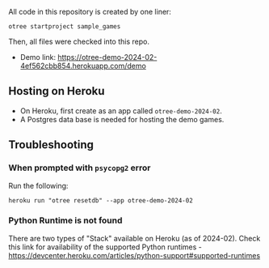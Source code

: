 All code in this repository is created by one liner:
```
otree startproject sample_games
```
Then, all files were checked into this repo.

* Demo link: <https://otree-demo-2024-02-4ef562cbb854.herokuapp.com/demo>

## Hosting on Heroku
* On Heroku, first create as an app called `otree-demo-2024-02`.
* A Postgres data base is needed for hosting the demo games.


## Troubleshooting

### When prompted with `psycopg2` error

Run the following:
```
heroku run "otree resetdb" --app otree-demo-2024-02
```


### Python Runtime is not found
There are two types of "Stack" available on Heroku (as of 2024-02). Check this
link for availability of the supported Python runtimes -
<https://devcenter.heroku.com/articles/python-support#supported-runtimes>
